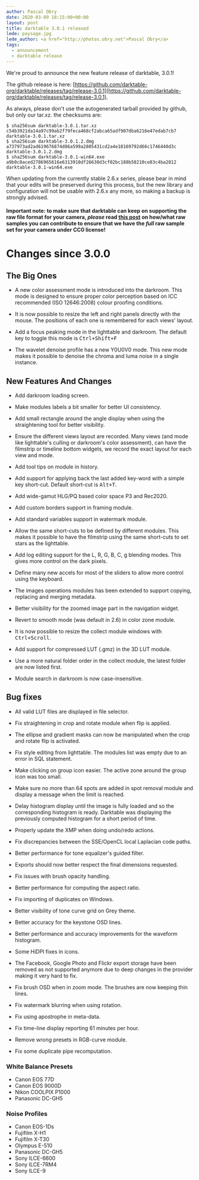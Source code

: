 ```yaml
---
author: Pascal Obry
date: 2020-03-09 18:15:00+00:00
layout: post
title: darktable 3.0.1 released
lede: paysage.jpg
lede_author: <a href="http://photos.obry.net">Pascal Obry</a>
tags:
  - announcement
  - darktable release
---
```

We're proud to announce the new feature release of darktable, 3.0.1!

The github release is here: [https://github.com/darktable-org/darktable/releases/tag/release-3.0.1](https://github.com/darktable-org/darktable/releases/tag/release-3.0.1).

As always, please don't use the autogenerated tarball provided by
github, but only our tar.xz. the checksums are:

```
$ sha256sum darktable-3.0.1.tar.xz
c54b3921da14a97c99ab2f79feca468cf2abca65adf907dba6216e47edab7cb7 darktable-3.0.1.tar.xz
$ sha256sum darktable-3.0.1.2.dmg
a737973ad2ad619676874d86a599a2805431cd2a4e18169792d66c1746440d3c darktable-3.0.1.2.dmg
$ sha256sum darktable-3.0.1-win64.exe
a9b0c8aced2786965616e6313910df26638d3cf02bc188b58210ce83c4ba2812 darktable-3.0.1-win64.exe
```

When updating from the currently stable 2.6.x series, please bear in
mind that your edits will be preserved during this process, but the new
library and configuration will not be usable with 2.6.x any more, so
making a backup is strongly advised.

#### Important note: to make sure that darktable can keep on supporting the raw file format for your camera, *please* read [this post](https://discuss.pixls.us/t/raw-samples-wanted/5420?u=lebedevri) on how/what raw samples you can contribute to ensure that we have the *full* raw sample set for your camera under CC0 license!

# Changes since 3.0.0

## The Big Ones

- A new color assessment mode is introduced into the darkroom. This
  mode is designed to ensure proper color perception based on
  ICC recommended (ISO 12646:2008) colour proofing conditions.

- It is now possible to resize the left and right panels directly with
  the mouse. The positions of each one is remembered for each views'
  layout.

- Add a focus peaking mode in the lighttable and darkroom. The default
  key to toggle this mode is <kbd>Ctrl+Shift+F</kbd>

- The wavelet denoise profile has a new Y0U0V0 mode. This new mode
  makes it possible to denoise the chroma and luma noise in a single
  instance.

## New Features And Changes

- Add darkroom loading screen.

- Make modules labels a bit smaller for better UI consistency.

- Add small rectangle around the angle display when using the
  straightening tool for better visibility.

- Ensure the different views layout are recorded. Many views (and mode
  like lighttable's culling or darkroom's color assessment), can have
  the filmstrip or timeline bottom widgets, we record the exact layout
  for each view and mode.

- Add tool tips on module in history.

- Add support for applying back the last added key-word with a simple
  key short-cut. Default short-cut is <kbd>Alt+T</kbd>.

- Add wide-gamut HLG/PQ based color space P3 and Rec2020.

- Add custom borders support in framing module.

- Add standard variables support in watermark module.

- Allow the same short-cuts to be defined by different modules. This
  makes it possible to have the filmstrip using the same short-cuts to
  set stars as the lighttable.

- Add log editing support for the L, R, G, B, C, g blending modes.
  This gives more control on the dark pixels.

- Define many new accels for most of the sliders to allow more control
  using the keyboard.

- The images operations modules has been extended to support copying,
  replacing and merging metadata.

- Better visibility for the zoomed image part in the navigation widget.

- Revert to smooth mode (was default in 2.6) in color zone module.

- It is now possible to resize the collect module windows with
  <kbd>Ctrl+Scroll</kbd>.

- Add support for compressed LUT (.gmz) in the 3D LUT module.

- Use a more natural folder order in the collect module, the latest
  folder are now listed first.

- Module search in darkroom is now case-insensitive.

## Bug fixes

- All valid LUT files are displayed in file selector.

- Fix straightening in crop and rotate module when flip is applied.

- The ellipse and gradient masks can now be manipulated when the
  crop and rotate flip is activated.

- Fix style editing from lighttable. The modules list was empty due to
  an error in SQL statement.

- Make clicking on group icon easier. The active zone around the group
  icon was too small.

- Make sure no more than 64 spots are added in spot removal module and
  display a message when the limit is reached.

- Delay histogram display until the image is fully loaded and so the
  corresponding histogram is ready. Darktable was displaying the
  previously computed histogram for a short period of time.

- Properly update the XMP when doing undo/redo actions.

- Fix discrepancies between the SSE/OpenCL local Laplacian code paths.

- Better performance for tone equalizer's guided filter.

- Exports should now better respect the final dimensions requested.

- Fix issues with brush opacity handling.

- Better performance for computing the aspect ratio.

- Fix importing of duplicates on Windows.

- Better visibility of tone curve grid on Grey theme.

- Better accuracy for the keystone OSD lines.

- Better performance and accuracy improvements for the waveform histogram.

- Some HiDPI fixes in icons.

- The Facebook, Google Photo and Flickr export storage have been
  removed as not supported anymore due to deep changes in the provider
  making it very hard to fix.

- Fix brush OSD when in zoom mode. The brushes are now keeping thin
  lines.

- Fix watermark blurring when using rotation.

- Fix using apostrophe in meta-data.

- Fix time-line display reporting 61 minutes per hour.

- Remove wrong presets in RGB-curve module.

- Fix some duplicate pipe recomputation.

### White Balance Presets

- Canon EOS 77D
- Canon EOS 9000D
- Nikon COOLPIX P1000
- Panasonic DC-GH5

### Noise Profiles

- Canon EOS-1Ds
- Fujifilm X-H1
- Fujifilm X-T30
- Olympus E-510
- Panasonic DC-GH5
- Sony ILCE-6600
- Sony ILCE-7RM4
- Sony ILCE-9
